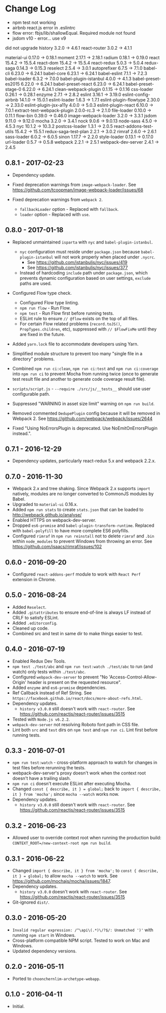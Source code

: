 # Change Log

* npm test not working
* airbnb react.js error in .eslintrc
* flow error: fbjs/lib/shallowEqual. Required module not found
* jsdom v10 - error... use v9

did not upgrade
 history                           3.2.0  →   4.6.1 
 react-router                      3.0.2  →   4.1.1 

  
 material-ui                      0.17.0  →  0.18.1 
 moment                           2.17.1  →  2.18.1 
 radium                           0.18.1  →  0.19.0 
 react                            15.4.2  →  15.5.4 
 react-dom                        15.4.2  →  15.5.4 
 react-redux                       5.0.3  →   5.0.4 
 redux-saga                       0.14.3  →  0.15.3 
 reselect                          2.5.4  →   3.0.1 
 autoprefixer                      6.7.5  →   7.1.0 
 babel-cli                        6.23.0  →  6.24.1 
 babel-core                       6.23.1  →  6.24.1 
 babel-eslint                      7.1.1  →   7.2.3 
 babel-loader                      6.3.2  →   7.0.0 
 babel-plugin-istanbul             4.0.0  →   4.1.3 
 babel-preset-es2015              6.22.0  →  6.24.1 
 babel-preset-react               6.23.0  →  6.24.1 
 babel-preset-stage-0             6.22.0  →  6.24.1 
 clean-webpack-plugin             0.1.15  →  0.1.16 
 css-loader                       0.26.1  →  0.28.1 
 enzyme                            2.7.1  →   2.8.2 
 eslint                           3.16.1  →  3.19.0 
 eslint-config-airbnb             14.1.0  →  15.0.1 
 eslint-loader                     1.6.3  →   1.7.1 
 eslint-plugin-flowtype           2.30.0  →  2.33.0 
 eslint-plugin-jsx-a11y            4.0.0  →   5.0.3 
 eslint-plugin-react              6.10.0  →   7.0.1 
 extract-text-webpack-plugin  2.0.0-rc.3  →   2.1.0 
 file-loader                      0.10.0  →  0.11.1 
 flow-bin                         0.39.0  →  0.46.0 
 image-webpack-loader              3.2.0  →   3.3.1 
 jsdom                            9.11.0  →  9.12.0 
 mocha                             3.2.0  →   3.4.1 
 nock                              9.0.6  →  9.0.13 
 node-sass                         4.5.0  →   4.5.3 
 nyc                              10.1.2  →  10.3.2 
 postcss-loader                    1.3.1  →   2.0.5 
 react-addons-test-utils          15.4.2  →  15.5.1 
 redux-saga-test-plan              2.2.1  →   3.0.2 
 rimraf                            2.6.0  →   2.6.1 
 sass-loader                       6.0.2  →   6.0.5 
 sinon                            1.17.7  →   2.2.0 
 style-loader                     0.13.1  →  0.17.0 
 url-loader                        0.5.7  →   0.5.8 
 webpack                           2.2.1  →   2.5.1 
 webpack-dev-server                2.4.1  →   2.4.5 

## 0.8.1 - 2017-02-23

* Dependency update.

* Fixed deprecation warnings from `image-webpack-loader`. See https://github.com/tcoopman/image-webpack-loader/issues/68
* Fixed deprecation warnings from `webpack 2`. 
  * `fallbackLoader` option - Replaced with `fallback`.
  * `loader` option - Replaced with `use`.

## 0.8.0 - 2017-01-18

* Replaced unmaintained `isparta` with `nyc` and `babel-plugin-istanbul`.
  * `nyc` configuration must reside under `package.json` because `babel-plugin-istanbul` will not work properly when placed under `.nycrc`.
    * See https://github.com/istanbuljs/nyc/issues/419
    * See https://github.com/istanbuljs/nyc/issues/377
  * Instead of hardcoding `include` path under `package.json`, which prevents dynamic configuration based on user settings, `exclude` paths are used.
 
* Configured Flow type check.
  * Configured Flow type linting.
  * `npm run flow` - Run Flow.
  * `npm test` - Run Flow first before running tests.
  * ESLint rule to ensure `// @flow` exists on the top of all files.
  * For certain Flow related problems (`record.toJS()`, `PropTypes.children`, etc), suppressed with `// $FlowFixMe` until they are fixed in the future.

* Added `yarn.lock` file to accommodate developers using Yarn. 

* Simplified module structure to prevent too many "single file in a directory" problems.
* Combined `npm run ci:clean`, `npm run ci:test` and `npm run ci:coverage` into `npm run ci` to prevent Mocha from running twice (once to generate test result file and another to generate code coverage result file).

* `scripts/script.js` - `--require ./src/js/__tests__` should use user configurable path. 

* Suppressed "WARNING in asset size limit" warning on `npm run build`.
* Removed commented `DedupePlugin` config because it will be removed in Webpack 2. See https://github.com/webpack/webpack/issues/2644
* Fixed "Using NoErrorsPlugin is deprecated. Use NoEmitOnErrorsPlugin instead.".

## 0.7.1 - 2016-12-29

* Dependency updates, particularly react-redux 5.x and webpack 2.2.x.
 
## 0.7.0 - 2016-11-30

* Webpack 2.x and tree shaking. Since Webpack 2.x supports `import` natively, modules are no longer converted to CommonJS modules by Babel.
* Upgraded to `material-ui` 0.16.x.
* Added `npm run stats` to create `stats.json` that can be loaded to http://webpack.github.io/analyse/
* Enabled HTTPS on webpack-dev-server.
* Dropped `es6-promise` and `babel-plugin-transform-runtime`. Replaced with `babel-polyfill` to have more complete ES6 polyfills.
* Configured `rimraf` in `npm run reinstall` not to delete `rimraf` and `.bin` within `node_modules` to prevent Windows from throwing an error. See https://github.com/isaacs/rimraf/issues/102

## 0.6.0 - 2016-09-20

* Configured `react-addons-perf` module to work with `React Perf` extension in Chrome.

## 0.5.0 - 2016-08-24

* Added `Reselect`.
* Added `.gitattributes` to ensure end-of-line is always LF instead of CRLF to satisfy ESLint.
* Added `.editorconfig`.
* Cleaned up code.
* Combined src and test in same dir to make things easier to test.

## 0.4.0 - 2016-07-19

* Enabled Redux Dev Tools.
* `npm test ./test/abc` and `npm run test:watch ./test/abc` to run (and watch) only tests within `./test/abc`.
* Configured `webpack-dev-server` to prevent "No 'Access-Control-Allow-Origin' header is present on the requested resource".
* Added `enzyme` and `es6-promise` dependencies.
* Ref Callback instead of Ref String. See `https://facebook.github.io/react/docs/more-about-refs.html`.
* Dependency updates.
    * `history v3.0.0` still doesn't work with `react-router`. See https://github.com/reactjs/react-router/issues/3515
* Tested with `Node.js v6.2.2`.
* `webpack-dev-server` not resolving Roboto font path in CSS file.
* Lint both `src` and `test` dirs on `npm test` and `npm run ci`. Lint first before running tests.

## 0.3.3 - 2016-07-01

* `npm run test:watch` - cross-platform approach to watch for changes in test files before rerunning the tests.
* webpack-dev-server's proxy doesn't work when the context root doesn't have a trailing slash.
* `npm run ci` doesn't execute ESLint after executing Mocha.
* Changed `const { describe, it } = global;` back to `import { describe, it } from 'mocha';` since `mocha --watch` works now.
* Dependency updates.
    * `history v3.0.0` still doesn't work with `react-router`. See https://github.com/reactjs/react-router/issues/3515

## 0.3.2 - 2016-06-23

* Allowed user to override context root when running the production build: `CONTEXT_ROOT=/new-context-root npm run build`.

## 0.3.1 - 2016-06-22

* Changed `import { describe, it } from 'mocha';` to `const { describe, it } = global;` to allow `mocha --watch` to work. See https://github.com/mochajs/mocha/issues/1847.
* Dependency updates.
    * `history v3.0.0` doesn't work with `react-router`. See https://github.com/reactjs/react-router/issues/3515
* Git-ignored `dist/`.

## 0.3.0 - 2016-05-20

* `Invalid regular expression: /^\api\(.*)\/?$/: Unmatched ')'` with running `npm start` in Windows.
* Cross-platform compatible NPM script. Tested to work on Mac and Windows.
* Updated dependency versions.

## 0.2.0 - 2016-05-11

* Ported to `choonchernlim-archetype-webapp`.

## 0.1.0 - 2016-04-11

* Initial.
